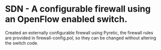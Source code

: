 # SDN - A configurable firewall using an OpenFlow enabled switch. 
Created an externally configurable firewall using Pyretic, the firewall rules are provided in firewall-config.pol, so they can
be changed without altering the switch code.

